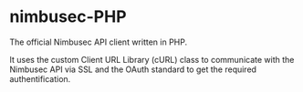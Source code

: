 # nimbusec-PHP
The official Nimbusec API client written in PHP. 

It uses the custom Client URL Library (cURL) class to communicate with the Nimbusec API via SSL and the OAuth standard to get the required authentification.
